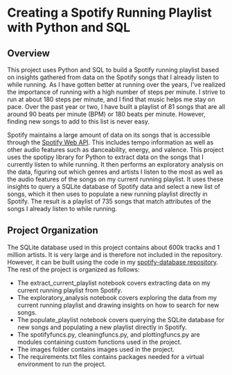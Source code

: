 # Creating a Spotify Running Playlist with Python and SQL

## Overview

This project uses Python and SQL to build a Spotify running playlist based on insights gathered from data on the Spotify songs that I already listen to while running. As I have gotten better at running over the years, I've realized the importance of running with a high number of steps per minute. I strive to run at about 180 steps per minute, and I find that music helps me stay on pace. Over the past year or two, I have built a playlist of 81 songs that are all around 90 beats per minute (BPM) or 180 beats per minute. However, finding new songs to add to this list is never easy.

Spotify maintains a large amount of data on its songs that is accessible through the [Spotify Web API](https://developer.spotify.com/documentation/web-api/reference/#/). This includes tempo information as well as other audio features such as danceability, energy, and valence. This project uses the spotipy library for Python to extract data on the songs that I currently listen to while running. It then performs an exploratory analysis on the data, figuring out which genres and artists I listen to the most as well as the audio features of the songs on my current running playlist. It uses these insights to query a SQLite database of Spotify data and select a new list of songs, which it then uses to populate a new running playlist directly in Spotify. The result is a playlist of 735 songs that match attributes of the songs I already listen to while running.

## Project Organization

The SQLite database used in this project contains about 600k tracks and 1 million artists. It is very large and is therefore not included in the repository. However, it can be built using the code in my [spotify-database repository](https://github.com/tommcd09/spotify-database). The rest of the project is organized as follows:

* The extract_current_playlist notebook covers extracting data on my current running playlist from Spotify.
* The exploratory_analysis notebook covers exploring the data from my current running playlist and drawing insights on how to search for new songs.
* The populate_playlist notebook covers querying the SQLite database for new songs and populating a new playlist directly in Spotify.
* The spotifyfuncs.py, cleaningfuncs.py, and plottingfuncs.py are modules containing custom functions used in the project.
* The images folder contains images used in the project.
* The requirements.txt files contains packages needed for a virtual environment to run the project.
